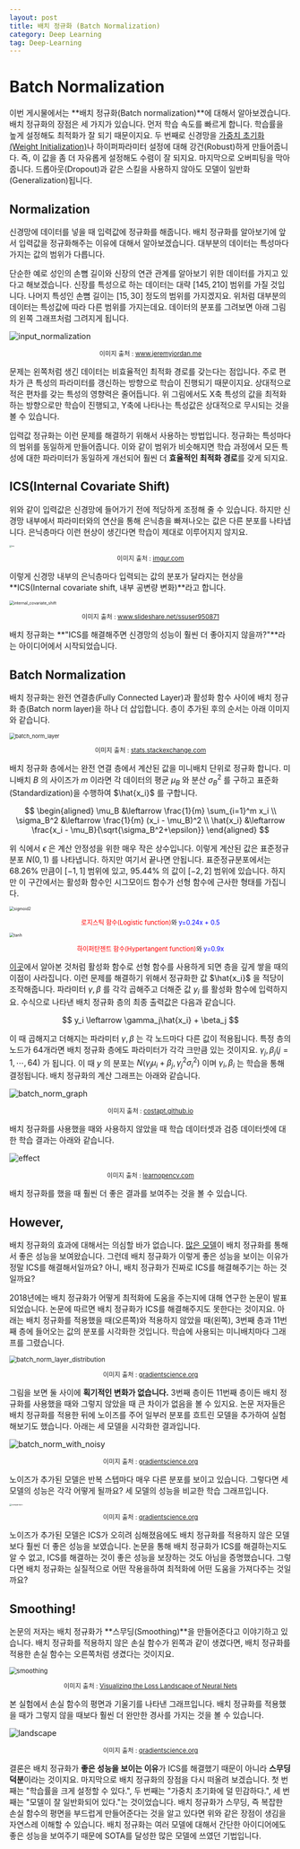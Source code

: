 ```yaml
---
layout: post
title: 배치 정규화 (Batch Normalization)
category: Deep Learning
tag: Deep-Learning
---
```




# Batch Normalization

이번 게시물에서는 **배치 정규화(Batch normalization)**에 대해서 알아보겠습니다. 배치 정규화의 장점은 세 가지가 있습니다. 먼저 학습 속도를 빠르게 합니다. 학습률을 높게 설정해도 최적화가 잘 되기 때문이지요. 두 번째로 신경망을 [가중치 초기화(Weight Initialization)](https://yngie-c.github.io/deep%20learning/2020/03/17/parameter_init/)나 하이퍼파라미터 설정에 대해 강건(Robust)하게 만들어줍니다. 즉, 이 값을 좀 더 자유롭게 설정해도 수렴이 잘 되지요. 마지막으로 오버피팅을 막아줍니다. 드롭아웃(Dropout)과 같은 스킬을 사용하지 않아도 모델이 일반화(Generalization)됩니다.



## Normalization

신경망에 데이터를 넣을 때 입력값에 정규화를 해줍니다. 배치 정규화를 알아보기에 앞서 입력값을 정규화해주는 이유에 대해서 알아보겠습니다. 대부분의 데이터는 특성마다 가지는 값의 범위가 다릅니다.

단순한 예로 성인의 손뼘 길이와 신장의 연관 관계를 알아보기 위한 데이터를 가지고 있다고 해보겠습니다. 신장를 특성으로 하는 데이터는 대략 $[145, 210]$ 범위를 가질 것입니다. 나머지 특성인 손뼘 길이는 $[15, 30]$ 정도의 범위를 가지겠지요. 위처럼 대부분의 데이터는 특성값에 따라 다른 범위를 가지는데요. 데이터의 분포를 그려보면 아래 그림의 왼쪽 그래프처럼 그려지게 됩니다.

![input_normalization](https://www.jeremyjordan.me/content/images/2018/01/Screen-Shot-2018-01-23-at-2.27.20-PM.png)

<p align="center" style="font-size:80%">이미지 출처 : <a href="https://www.jeremyjordan.me/batch-normalization/">www.jeremyjordan.me</a></p>

문제는 왼쪽처럼 생긴 데이터는 비효율적인 최적화 경로를 갖는다는 점입니다. 주로 편차가 큰 특성의 파라미터를 갱신하는 방향으로 학습이 진행되기 때문이지요. 상대적으로 적은 편차를 갖는 특성의 영향력은 줄어듭니다. 위 그림에서도 X축 특성의 값을 최적화하는 방향으로만 학습이 진행되고, Y축에 나타나는 특성값은 상대적으로 무시되는 것을 볼 수 있습니다.

입력값 정규화는 이런 문제를 해결하기 위해서 사용하는 방법입니다. 정규화는 특성마다의 범위를 동일하게 만들어줍니다. 이와 같이 범위가 비슷해지면 학습 과정에서 모든 특성에 대한 파라미터가 동일하게 개선되어 훨씬 더 **효율적인 최적화 경로**를 갖게 되지요.



## ICS(Internal Covariate Shift)

위와 같이 입력값은 신경망에 들어가기 전에 적당하게 조정해 줄 수 있습니다. 하지만 신경망 내부에서 파라미터와의 연산을 통해 은닉층을 빠져나오는 값은 다른 분포를 나타냅니다. 은닉층마다 이런 현상이 생긴다면 학습이 제대로 이루어지지 않지요.

<img src="https://i.imgur.com/GZEjkJ5.jpg" alt="ics" style="zoom: 25%;" />

<p align="center" style="font-size:80%">이미지 출처 : <a href="https://i.imgur.com/GZEjkJ5.jpg">imgur.com</a></p>

이렇게 신경망 내부의 은닉층마다 입력되는 값의 분포가 달라지는 현상을 **ICS(Internal covariate shift, 내부 공변량 변화)**라고 합니다. 

<img src="https://image.slidesharecdn.com/mldsfinalpresentation-170912145118/95/why-batch-normalization-works-so-well-2-1024.jpg?cb=1505228042" alt="internal_covariate_shift" style="zoom: 50%;" />

<p align="center" style="font-size:80%">이미지 출처 : <a href="https://www.slideshare.net/ssuser950871/why-batch-normalization-works-so-well">www.slideshare.net/ssuser950871</a></p>

배치 정규화는 **"ICS를 해결해주면 신경망의 성능이 훨씬 더 좋아지지 않을까?"**라는 아이디어에서 시작되었습니다.

## Batch Normalization

배치 정규화는 완전 연결층(Fully Connected Layer)과 활성화 함수 사이에 배치 정규화 층(Batch norm layer)을 하나 더 삽입합니다. 층이 추가된 후의 순서는 아래 이미지와 같습니다.

<img src="https://i.stack.imgur.com/nOJiA.jpg" alt="batch_norm_layer" style="zoom: 67%;" />

<p align="center" style="font-size:80%">이미지 출처 : <a href="https://stats.stackexchange.com/questions/302059/batch-normalisation-at-the-end-of-each-layer-and-not-the-input">stats.stackexchange.com</a></p>

배치 정규화 층에서는 완전 연결 층에서 계산된 값을 미니배치 단위로 정규화 합니다. 미니배치 $B$ 의 사이즈가 $m$ 이라면 각 데이터의 평균 $\mu_B$ 와 분산 $\sigma_B^2$ 를 구하고 표준화(Standardization)을 수행하여 $\hat{x_i}$ 를 구합니다.


$$
\begin{aligned}
\mu_B &\leftarrow \frac{1}{m} \sum_{i=1}^m x_i \\
\sigma_B^2 &\leftarrow \frac{1}{m} (x_i - \mu_B)^2 \\
\hat{x_i} &\leftarrow \frac{x_i - \mu_B}{\sqrt{\sigma_B^2+\epsilon}}
\end{aligned}
$$


위 식에서 $\epsilon$ 은 계산 안정성을 위한 매우 작은 상수입니다. 이렇게 계산된 값은 표준정규분포 $N(0,1)$ 를 나타냅니다. 하지만 여기서 끝나면 안됩니다. 표준정규분포에서는 $68.26\%$ 만큼이 $[-1,1]$ 범위에 있고, $95.44\%$ 의 값이 $[-2,2]$ 범위에 있습니다. 하지만 이 구간에서는 활성화 함수인 시그모이드 함수가 선형 함수에 근사한 형태를 가집니다.

<img src="https://user-images.githubusercontent.com/45377884/107559829-eb283980-6c1f-11eb-8236-869c891dfa15.PNG" alt="sigmoid2" style="zoom:50%;" />

<p align="center" style="font-size:80%"><span style="color:red">로지스틱 함수(Logistic function)</span>와 <span style="color:blue">y=0.24x + 0.5</span></p>

<img src="https://user-images.githubusercontent.com/45377884/107559838-ec596680-6c1f-11eb-9c7a-618fee1e1203.PNG" alt="tanh" style="zoom:50%;" />

<p align="center" style="font-size:80%"><span style="color:red">하이퍼탄젠트 함수(Hypertangent function)</span>와 <span style="color:blue">y=0.9x</span></p>

[이곳](https://yngie-c.github.io/deep%20learning/2020/02/25/neural_net/)에서 알아본 것처럼 활성화 함수로 선형 함수를 사용하게 되면 층을 깊게 쌓을 때의 이점이 사라집니다. 이런 문제를 해결하기 위해서 정규화한 값 $\hat{x_i}$ 을 적당이 조작해줍니다. 파라미터 $\gamma, \beta$ 를 각각 곱해주고 더해준 값 $y_i$ 를 활성화 함수에 입력하지요. 수식으로 나타낸 배치 정규화 층의 최종 출력값은 다음과 같습니다.


$$
y_i \leftarrow \gamma_j\hat{x_i} + \beta_j
$$


이 때 곱해지고 더해지는 파라미터 $\gamma, \beta$ 는 각 노드마다 다른 값이 적용됩니다. 특정 층의 노드가 64개라면 배치 정규화 층에도 파라미터가 각각 크만큼 있는 것이지요. $\gamma_j, \beta_j (j = 1, \cdots, 64)$ 가 됩니다. 이 때 $y$ 의 분포는 $N(\gamma_j\mu_i + \beta_j, \gamma_j^2\sigma^2_i)$ 이며 $\gamma_i, \beta_i$ 는 학습을 통해 결정됩니다. 배치 정규화의 계산 그래프는 아래와 같습니다.

![batch_norm_graph](http://costapt.github.io//img/batch-norm-computational-graph.png)

<p align="center" style="font-size:80%">이미지 출처 : <a href="https://costapt.github.io/2016/06/26/batch-norm/">costapt.github.io</a></p>

배치 정규화를 사용했을 때와 사용하지 않았을 때 학습 데이터셋과 검증 데이터셋에 대한 학습 결과는 아래와 같습니다.

![effect](https://learnopencv.com/wp-content/uploads/2018/07/val_loss.png)

<p align="center" style="font-size:80%">이미지 출처 : <a href="https://learnopencv.com/batch-normalization-in-deep-networks/">learnopencv.com</a></p>

배치 정규화를 했을 때 훨씬 더 좋은 결과를 보여주는 것을 볼 수 있습니다.

## However,

배치 정규화의 효과에 대해서는 의심할 바가 없습니다. [많은 모델](https://yngie-c.github.io/deep%20learning/2020/03/28/deeplearning_cv/)이 배치 정규화를 통해서 좋은 성능을 보여왔습니다. 그런데 배치 정규화가 이렇게 좋은 성능을 보이는 이유가 정말 ICS를 해결해서일까요? 아니, 배치 정규화가 진짜로 ICS를 해결해주기는 하는 것일까요?

2018년에는 배치 정규화가 어떻게 최적화에 도움을 주는지에 대해 연구한 논문이 발표되었습니다. 논문에 따르면 배치 정규화가 ICS를 해결해주지도 못한다는 것이지요. 아래는 배치 정규화를 적용했을 때(오른쪽)와 적용하지 않았을 때(왼쪽), 3번째 층과 11번째 층에 들어오는 값의 분포를 시각화한 것입니다. 학습에 사용되는 미니배치마다 그래프를 그렸습니다.

<img src="https://gradientscience.org/images/batchnorm/vgg_bn_good.jpg" alt="batch_norm_layer_distribution" style="zoom: 80%;" />

<p align="center" style="font-size:80%">이미지 출처 : <a href="https://gradientscience.org/batchnorm/">gradientscience.org</a></p>

그림을 보면 둘 사이에 **획기적인 변화가 없습니다.** 3번째 층이든 11번째 층이든 배치 정규화를 사용했을 때와 그렇지 않았을 때 큰 차이가 없음을 볼 수 있지요. 논문 저자들은 배치 정규화를 적용한 뒤에 노이즈를 주어 일부러 분포를 흐트린 모델을 추가하여 실험해보기도 했습니다. 아래는 세 모델을 시각화한 결과입니다.

![batch_norm_with_noisy](https://gradientscience.org/images/batchnorm/noisy_bn.jpg)

<p align="center" style="font-size:80%">이미지 출처 : <a href="https://gradientscience.org/batchnorm/">gradientscience.org</a></p>

노이즈가 추가된 모델은 반복 스텝마다 매우 다른 분포를 보이고 있습니다. 그렇다면 세 모델의 성능은 각각 어떻게 될까요? 세 모델의 성능을 비교한 학습 그래프입니다.

<img src="https://gradientscience.org/images/batchnorm/vgg_noise_grid_perf.jpg" alt="comparison" style="zoom: 25%;" />

<p align="center" style="font-size:80%">이미지 출처 : <a href="https://gradientscience.org/batchnorm/">gradientscience.org</a></p>

노이즈가 추가된 모델은 ICS가 오히려 심해졌음에도 배치 정규화를 적용하지 않은 모델보다 훨씬 더 좋은 성능을 보였습니다. 논문을 통해 배치 정규화가 ICS를 해결하는지도 알 수 없고, ICS를 해결하는 것이 좋은 성능을 보장하는 것도 아님을 증명했습니다. 그렇다면 배치 정규화는 실질적으로 어떤 작용을하여 최적화에 어떤 도움을 가져다주는 것일까요?



## Smoothing!

논문의 저자는 배치 정규화가 **스무딩(Smoothing)**을 만들어준다고 이야기하고 있습니다. 배치 정규화를 적용하지 않은 손실 함수가 왼쪽과 같이 생겼다면, 배치 정규화를 적용한 손실 함수는 오른쪽처럼 생겼다는 것이지요.

<img src="https://user-images.githubusercontent.com/45377884/107651920-60991600-6cc3-11eb-9bea-697a3236b03d.PNG" alt="smoothing" style="zoom: 80%;" />

<p align="center" style="font-size:80%">이미지 출처 : <a href="https://arxiv.org/pdf/1712.09913.pdf">Visualizing the Loss Landscape of Neural Nets
</a></p>

본 실험에서 손실 함수의 평면과 기울기를 나타낸 그래프입니다. 배치 정규화를 적용했을 때가 그렇지 않을 때보다 훨씬 더 완만한 경사를 가지는 것을 볼 수 있습니다.

![landscape](https://gradientscience.org/images/batchnorm/landscapes.jpg)

<p align="center" style="font-size:80%">이미지 출처 : <a href="https://gradientscience.org/batchnorm/">gradientscience.org</a></p>

결론은 배치 정규화가 **좋은 성능을 보이는 이유**가 ICS를 해결했기 때문이 아니라 **스무딩 덕분**이라는 것이지요. 마지막으로 배치 정규화의 장점을 다시 떠올려 보겠습니다. 첫 번째는 "학습률을 크게 설정할 수 있다.", 두 번째는 "가중치 초기화에 덜 민감하다.", 세 번째는 "모델이 잘 일반화되어 있다."는 것이었습니다. 배치 정규화가 스무딩, 즉 복잡한 손실 함수의 평면을 부드럽게 만들어준다는 것을 알고 있다면 위와 같은 장점이 생김을 자연스레 이해할 수 있습니다. 배치 정규화는 여러 모델에 대해서 간단한 아이디어에도 좋은 성능을 보여주기 때문에 SOTA를 달성한 많은 모델에 쓰였던 기법입니다.